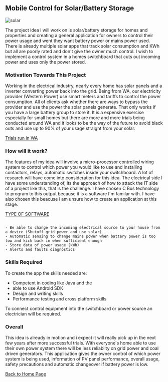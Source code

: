 ## Mobile Control for Solar/Battery Storage

![solar](https://user-images.githubusercontent.com/48243224/54472570-28ea7080-4805-11e9-96b2-b402f7b9bd82.jpg)

The project idea i will work on is solar/battery storage for homes and properties and creating a general application for owners to control their power usage and went they want battery power or mains power used. There is already multiple solar apps that track solar consumption and KWh but all are poorly rated and don't give the owner much control. I wish to implement a control system in a homes switchboard that cuts out incoming power and uses only the power stored. 

### Motivation Towards This Project

Working in the electrical industry, nearly every home has solar panels and a inverter converting power back into the grid. Being from WA, our electricity provider (Western Power) use smart meters and tariffs to control the power consumption. All of clients ask whether there are ways to bypass the provider and use the power the solar panels generate. That only works if you have a  large battery group to store it. It is a expensive exercise especially for small homes but there are more and more trials being conducted around WA and it looks to be the way of the future to avoid black outs and use up to 90% of your usage straight from your solar.

[Trials run in WA](https://westernpower.com.au/energy-solutions/projects-and-trials/stand-alone-power-systems-trial/)

### How will it work?

The features of my idea will involve a micro-processor controlled wiring system to control which power you would like to use and installing contactors, relays, automatic switches inside your switchboard. A lot of research will have come into consideration for this idea. The electrical side I have some understanding of, its the approach of how to attack the IT side of a project like this, that is the challenge. I have chosen C Bus technology to program to this output because it is a software I'm familar with. I have also chosen this beacuse i am unsure how to create an application at this stage. 

[TYPE OF SOFTWARE](https://www.clipsal.com/Trade/Products/Integrated-Systems/C-Bus-Control-and-Management-System/C-Bus-Software)


``` The main functions i would want this idea to achieve is:

- Be able to change the incoming electrical source to your house from a device (Shutoff grid power and use solar)
- Automatic sensing to change mains power when battery power is too low and kick back in when sufficient enough
- Store data of power usage (kWh)
- Alerts and faults diagnostics

```

### Skills Required
To create the app the skills needed are:
- Competent in coding like Java and the 
- able to use Android SDK
- Design and writing skills
- Performance testing and cross platform skills

To connect control equipment into the switchboard or power source an electrician will be required.

### Overall
This idea is already in motion and i expect it will really pick up in the next few years after more successful trials. With everyone's home able to use their own power system there will be less reliablity on grid power and coal driven generators. This application gives the owner control of which power system is being used, information of PV panel performance, overall usage, safety precautions and automatic changeover if battery power is low.

[Back to Home Page](https://lightfoot610.github.io/MyProfile/)
